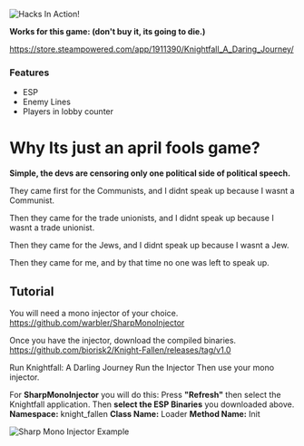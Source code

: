 ![Hacks In Action!](https://i.gyazo.com/7326556cc9790738e4d74cdf31019b3b.png "Hacks In Action!")

**Works for this game: (don't buy it, its going to die.)**

https://store.steampowered.com/app/1911390/Knightfall_A_Daring_Journey/

### Features
- ESP
- Enemy Lines
- Players in lobby counter

# Why Its just an april fools game?
**Simple, the devs are censoring only one political side of political speech.**

They came first for the Communists,
and I didnt speak up because I wasnt a Communist.

Then they came for the trade unionists,
and I didnt speak up because I wasnt a trade unionist.

Then they came for the Jews,
and I didnt speak up because I wasnt a Jew.

Then they came for me,
and by that time no one was left to speak up.

## Tutorial
You will need a mono injector of your choice.
https://github.com/warbler/SharpMonoInjector

Once you have the injector, download the compiled binaries.
https://github.com/biorisk2/Knight-Fallen/releases/tag/v1.0

Run Knightfall: A Darling Journey
Run the Injector
Then use your mono injector.

For **SharpMonoInjector** you will do this:
Press **"Refresh"** then select the Knightfall application.
Then **select the ESP Binaries** you downloaded above.
**Namespace:** knight_fallen
**Class Name:** Loader
**Method Name:** Init

![Sharp Mono Injector Example](https://i.gyazo.com/0ff3f2a5db1a76828fc1e5eff7c1c17a.png "Sharp Mono Injector Example")
